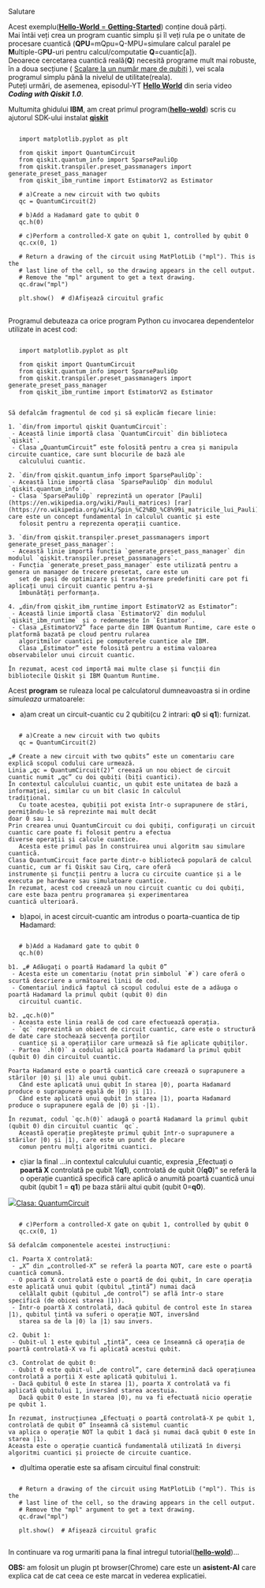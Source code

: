 Salutare

Acest exemplu([**Hello-World** = **Getting-Started**](https://www.youtube.com/watch?v=93-zLTppFZw&ab_channel=Qiskit)) conține două părți. 
<br/>Mai întâi veți crea un program cuantic simplu și îl veți rula pe o unitate de procesare cuantică (**QPU**=mQpu=Q-MPU=simulare calcul paralel pe **M**ultiple-G**PU**-uri pentru calcul/computatie **Q**=cuantic[a]). 
<br/>Deoarece cercetarea cuantică reală(**Q**) necesită programe mult mai robuste, în a doua secțiune ( [Scalare la un număr mare de qubiți](https://docs.quantum.ibm.com/guides/hello-world#scale-to-large-numbers-of-qubits) ), vei scala programul simplu până la nivelul de utilitate(reala). 
<br/>Puteți urmări, de asemenea, episodul-YT [**Hello World**](https://www.youtube.com/watch?v=93-zLTppFZw&ab_channel=Qiskit) din seria video ***Coding with Qiskit 1.0***.

Multumita ghidului **IBM**, am creat primul program([**hello-wold**](https://docs.quantum.ibm.com/guides/hello-world)) scris cu ajutorul SDK-ului instalat [**qiskit**](https://docs.quantum.ibm.com/guides/install-qiskit)

<pre>
<code>
   import matplotlib.pyplot as plt
   
   from qiskit import QuantumCircuit
   from qiskit.quantum_info import SparsePauliOp
   from qiskit.transpiler.preset_passmanagers import generate_preset_pass_manager
   from qiskit_ibm_runtime import EstimatorV2 as Estimator
    
   # a)Create a new circuit with two qubits
   qc = QuantumCircuit(2)
    
   # b)Add a Hadamard gate to qubit 0
   qc.h(0)
    
   # c)Perform a controlled-X gate on qubit 1, controlled by qubit 0
   qc.cx(0, 1)
    
   # Return a drawing of the circuit using MatPlotLib ("mpl"). This is the
   # last line of the cell, so the drawing appears in the cell output.
   # Remove the "mpl" argument to get a text drawing.
   qc.draw("mpl")

   plt.show()  # d)Afișează circuitul grafic
</code>
</pre>


Programul debuteaza ca orice program Python cu invocarea dependentelor utilizate in acest cod:
<pre><code>
   import matplotlib.pyplot as plt
   
   from qiskit import QuantumCircuit
   from qiskit.quantum_info import SparsePauliOp
   from qiskit.transpiler.preset_passmanagers import generate_preset_pass_manager
   from qiskit_ibm_runtime import EstimatorV2 as Estimator

   
Să defalcăm fragmentul de cod și să explicăm fiecare linie:

1. `din/from importul qiskit QuantumCircuit`:
 - Această linie importă clasa `QuantumCircuit` din biblioteca `qiskit`.
 - Clasa „QuantumCircuit” este folosită pentru a crea și manipula circuite cuantice, care sunt blocurile de bază ale 
   calculului cuantic.

2. `din/from qiskit.quantum_info import SparsePauliOp`:
 - Această linie importă clasa `SparsePauliOp` din modulul `qiskit.quantum_info`.
 - Clasa `SparsePauliOp` reprezintă un operator [Pauli](https://en.wikipedia.org/wiki/Pauli_matrices) [rar](https://ro.wikipedia.org/wiki/Spin_%C2%BD_%C8%99i_matricile_lui_Pauli), care este un concept fundamental în calculul cuantic și este 
   folosit pentru a reprezenta operații cuantice.

3. `din/from qiskit.transpiler.preset_passmanagers import generate_preset_pass_manager`:
 - Această linie importă funcția `generate_preset_pass_manager` din modulul `qiskit.transpiler.preset_passmanagers`.
 - Funcția `generate_preset_pass_manager` este utilizată pentru a genera un manager de trecere presetat, care este un 
   set de pași de optimizare și transformare predefiniti care pot fi aplicați unui circuit cuantic pentru a-și 
   îmbunătăți performanța.

4. „din/from qiskit_ibm_runtime import EstimatorV2 as Estimator”:
 - Această linie importă clasa `EstimatorV2` din modulul `qiskit_ibm_runtime` și o redenumește în `Estimator`.
 - Clasa „EstimatorV2” face parte din IBM Quantum Runtime, care este o platformă bazată pe cloud pentru rularea 
   algoritmilor cuantici pe computerele cuantice ale IBM. 
   Clasa „Estimator” este folosită pentru a estima valoarea observabilelor unui circuit cuantic.

În rezumat, acest cod importă mai multe clase și funcții din bibliotecile Qiskit și IBM Quantum Runtime.
</code></pre>

Acest **program** se ruleaza local pe calculatorul dumneavoastra si in ordine *simuleaza* urmatoarele:
- a)am creat un circuit-cuantic cu 2 qubiti(cu 2 intrari: **q0** si **q1**):
  furnizat.
<pre><code>
   # a)Create a new circuit with two qubits
   qc = QuantumCircuit(2)
   
„# Create a new circuit with two qubits” este un comentariu care explică scopul codului care urmează.
Linia „qc = QuantumCircuit(2)” creează un nou obiect de circuit cuantic numit „qc” cu doi qubiți (biți cuantici).
În contextul calculului cuantic, un qubit este unitatea de bază a informației, similar cu un bit clasic în calculul 
tradițional. 
   Cu toate acestea, qubiții pot exista într-o suprapunere de stări, permițându-le să reprezinte mai mult decât 
doar 0 sau 1.
Prin crearea unui QuantumCircuit cu doi qubiți, configurați un circuit cuantic care poate fi folosit pentru a efectua 
diverse operații și calcule cuantice. 
   Acesta este primul pas în construirea unui algoritm sau simulare cuantică.
Clasa QuantumCircuit face parte dintr-o bibliotecă populară de calcul cuantic, cum ar fi Qiskit sau Cirq, care oferă 
instrumente și funcții pentru a lucra cu circuite cuantice și a le executa pe hardware sau simulatoare cuantice.
În rezumat, acest cod creează un nou circuit cuantic cu doi qubiți, care este baza pentru programarea și experimentarea
cuantică ulterioară.
</code></pre>

- b)apoi, in acest circuit-cuantic am introdus o poarta-cuantica de tip **H**adamard:
<pre><code>
   # b)Add a Hadamard gate to qubit 0
   qc.h(0)
       
b1. „# Adăugați o poartă Hadamard la qubit 0”
 - Acesta este un comentariu (notat prin simbolul `#`) care oferă o scurtă descriere a următoarei linii de cod.
 - Comentariul indică faptul că scopul codului este de a adăuga o poartă Hadamard la primul qubit (qubit 0) din 
   circuitul cuantic.

b2. „qc.h(0)”
 - Aceasta este linia reală de cod care efectuează operația.
 - `qc` reprezintă un obiect de circuit cuantic, care este o structură de date care stochează secvența porților 
   cuantice și a operațiilor care urmează să fie aplicate qubiților.
 - Partea `.h(0)` a codului aplică poarta Hadamard la primul qubit (qubit 0) din circuitul cuantic.

Poarta Hadamard este o poartă cuantică care creează o suprapunere a stărilor |0⟩ și |1⟩ ale unui qubit. 
   Când este aplicată unui qubit în starea |0⟩, poarta Hadamard produce o suprapunere egală de |0⟩ și |1⟩. 
   Când este aplicată unui qubit în starea |1⟩, poarta Hadamard produce o suprapunere egală de |0⟩ și -|1⟩.

În rezumat, codul `qc.h(0)` adaugă o poartă Hadamard la primul qubit (qubit 0) din circuitul cuantic `qc`. 
   Această operație pregătește primul qubit într-o suprapunere a stărilor |0⟩ și |1⟩, care este un punct de plecare 
   comun pentru mulți algoritmi cuantici.
</code></pre>

- c)iar la final ...in contextul calculului cuantic, expresia „Efectuați o **poartă X** controlată pe qubit 1(**q1**), controlată de qubit 0(**q0**)”
  se referă la o operație cuantică specifică care aplică o anumită poartă cuantică unui qubit (qubit 1 = **q1**) pe baza stării altui qubit (qubit 0=**q0**).

<a href="https://docs.quantum.ibm.com/api/qiskit/qiskit.circuit.QuantumCircuit#quantumcircuit-class"><img src="https://docs.quantum.ibm.com/images/extracted-notebook-images/hello-world/930ca3b6-0.svg">Clasa: QuantumCircuit</img></a>

<pre><code>
   # c)Perform a controlled-X gate on qubit 1, controlled by qubit 0
   qc.cx(0, 1)
   
Să defalcăm componentele acestei instrucțiuni:

c1. Poarta X controlată:
 - „X” din „controlled-X” se referă la poarta NOT, care este o poartă cuantică comună.
 - O poartă X controlată este o poartă de doi qubit, în care operația este aplicată unui qubit (qubitul „țintă”) numai dacă 
   celălalt qubit (qubitul „de control”) se află într-o stare specifică (de obicei starea |1⟩).
 - Într-o poartă X controlată, dacă qubitul de control este în starea |1⟩, qubitul țintă va suferi o operație NOT, inversând 
   starea sa de la |0⟩ la |1⟩ sau invers.

c2. Qubit 1:
 - Qubit-ul 1 este qubitul „țintă”, ceea ce înseamnă că operația de poartă controlată-X va fi aplicată acestui qubit.

c3. Controlat de qubit 0:
 - Qubit 0 este qubit-ul „de control”, care determină dacă operațiunea controlată a porții X este aplicată qubitului 1.
 - Dacă qubitul 0 este în starea |1⟩, poarta X controlată va fi aplicată qubitului 1, inversând starea acestuia. 
   Dacă qubit 0 este în starea |0⟩, nu va fi efectuată nicio operație pe qubit 1.

În rezumat, instrucțiunea „Efectuați o poartă controlată-X pe qubit 1, controlată de qubit 0” înseamnă că sistemul cuantic 
va aplica o operație NOT la qubit 1 dacă și numai dacă qubit 0 este în starea |1⟩. 
Aceasta este o operație cuantică fundamentală utilizată în diverși algoritmi cuantici și proiecte de circuite cuantice.
</code></pre>

 - d)ultima operatie este sa afisam circuitul final construit:
 
<pre><code>
   # Return a drawing of the circuit using MatPlotLib ("mpl"). This is the
   # last line of the cell, so the drawing appears in the cell output.
   # Remove the "mpl" argument to get a text drawing.
   qc.draw("mpl")

   plt.show()  # Afișează circuitul grafic

</code></pre>

In continuare va rog urmariti pana la final intregul tutorial([**hello-wold**](https://docs.quantum.ibm.com/guides/hello-world))...

**OBS:** am folosit un plugin pt browser(Chrome) care este un **asistent-AI** care explica cat de cat ceea ce este marcat in vederea explicatiei.

